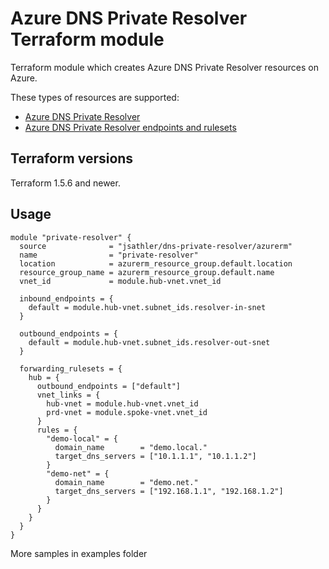 # Azure DNS Private Resolver Terraform module

Terraform module which creates Azure DNS Private Resolver resources on Azure.

These types of resources are supported:

* [Azure DNS Private Resolver](https://learn.microsoft.com/en-us/azure/dns/dns-private-resolver-overview)
* [Azure DNS Private Resolver endpoints and rulesets](https://learn.microsoft.com/en-us/azure/dns/private-resolver-endpoints-rulesets)

## Terraform versions

Terraform 1.5.6 and newer.

## Usage

```hcl
module "private-resolver" {
  source              = "jsathler/dns-private-resolver/azurerm"
  name                = "private-resolver"
  location            = azurerm_resource_group.default.location
  resource_group_name = azurerm_resource_group.default.name
  vnet_id             = module.hub-vnet.vnet_id

  inbound_endpoints = {
    default = module.hub-vnet.subnet_ids.resolver-in-snet
  }

  outbound_endpoints = {
    default = module.hub-vnet.subnet_ids.resolver-out-snet
  }

  forwarding_rulesets = {
    hub = {
      outbound_endpoints = ["default"]
      vnet_links = {
        hub-vnet = module.hub-vnet.vnet_id
        prd-vnet = module.spoke-vnet.vnet_id
      }
      rules = {
        "demo-local" = {
          domain_name        = "demo.local."
          target_dns_servers = ["10.1.1.1", "10.1.1.2"]
        }
        "demo-net" = {
          domain_name        = "demo.net."
          target_dns_servers = ["192.168.1.1", "192.168.1.2"]
        }
      }
    }
  }
}
```

More samples in examples folder
